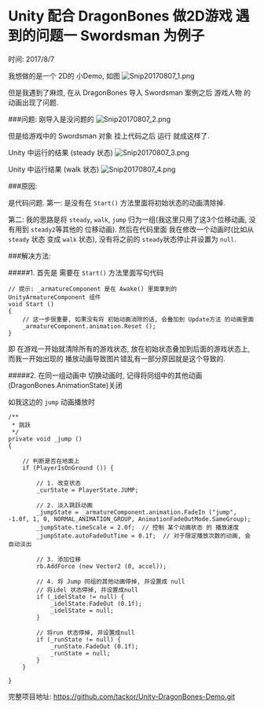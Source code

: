 # Unity 配合 DragonBones 做2D游戏 遇到的问题一 Swordsman 为例子

时间: 2017/8/7

我想做的是一个 2D的 小Demo, 如图
![Snip20170807_1.png](http://upload-images.jianshu.io/upload_images/1476913-d22411bc42e2d2cf.png?imageMogr2/auto-orient/strip%7CimageView2/2/w/1240)

但是我遇到了麻烦, 在从 DragonBones 导入 Swordsman 案例之后 游戏人物 的动画出现了问题.

###问题:
刚导入是没问题的
![Snip20170807_2.png](http://upload-images.jianshu.io/upload_images/1476913-7222cf92f05996c5.png?imageMogr2/auto-orient/strip%7CimageView2/2/w/1240)

但是给游戏中的 Swordsman 对象 挂上代码之后 运行 就成这样了. 

Unity 中运行的结果 (steady 状态)
![Snip20170807_3.png](http://upload-images.jianshu.io/upload_images/1476913-999127094fbc46e0.png?imageMogr2/auto-orient/strip%7CimageView2/2/w/1240)

Unity 中运行结果 (walk 状态)
![Snip20170807_4.png](http://upload-images.jianshu.io/upload_images/1476913-1d2c9bbc7b23b04d.png?imageMogr2/auto-orient/strip%7CimageView2/2/w/1240)


###原因:

是代码问题.
第一: 是没有在 `Start()` 方法里面将初始状态的动画清除掉. 

第二: 我的思路是将 `steady`, `walk`, `jump` 归为一组(我这里只用了这3个位移动画, 没有用到 `steady2`等其他的 位移动画). 然后在代码里面 我在修改一个动画时(比如从 `steady` 状态 变成 `walk` 状态), 没有将之前的 `steady`状态停止并设置为 `null`.


###解决方法:

#####1. 首先是 需要在 `Start()` 方法里面写句代码

```
// 提示: _armatureComponent 是在 Awake() 里面拿到的 UnityArmatureComponent 组件
void Start ()
{
	// 这一步很重要, 如果没有将 初始动画消除的话, 会叠加到 Update方法 的动画里面
	_armatureComponent.animation.Reset ();
}
```

即 在游戏一开始就清除所有的游戏状态, 放在初始状态叠加到后面的游戏状态上, 而我一开始出现的 播放动画导致图片错乱有一部分原因就是这个导致的.

#####2. 在同一组动画中 切换动画时, 记得将同组中的其他动画(DragonBones.AnimationState)关闭

如我这边的 `jump` 动画播放时

```
/**
 * 跳跃
 */ 
private void _jump ()
{

	// 判断是否在地面上
	if (PlayerIsOnGround ()) {

		// 1. 改变状态
		_curState = PlayerState.JUMP;

		// 2. 淡入跳跃动画
		_jumpState = _armatureComponent.animation.FadeIn ("jump", -1.0f, 1, 0, NORMAL_ANIMATION_GROUP, AnimationFadeOutMode.SameGroup);
		_jumpState.timeScale = 2.0f;  // 控制 某个动画状态 的 播放速度
		_jumpState.autoFadeOutTime = 0.1f;  // 对于限定播放次数的动画, 会自动淡出

		// 3. 添加位移
		rb.AddForce (new Vector2 (0, accel));

		// 4. 将 Jump 同组的其他动画停掉, 并设置成 null
		// 将idel 状态停掉, 并设置成null
		if (_idelState != null) {
			_idelState.FadeOut (0.1f);
			_idelState = null;
		}

		// 将run 状态停掉, 并设置成null
		if (_runState != null) {
			_runState.FadeOut (0.1f);
			_runState = null;
		}
	}

}

```

完整项目地址: <a href='https://github.com/tackor/Unity-DragonBones-Demo.git' target='_blank'>https://github.com/tackor/Unity-DragonBones-Demo.git</a>